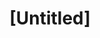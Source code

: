 ---
pid: llp13
title: "[Untitled]"
location_transcription: 
coordinates: "[-75.1656784, 39.9556166]"
zipcode: '19116'
gen_neighborhood: Northeast Philadelphia
neighborhood: Somerton,Bustleton
outside_phl: 
age: '11'
age_range: 6-13
instagram: 
image_file_name: llp_13.jpg
proposal_transcription: 
topic: Inclusivity
topic_summary: '0'
type: Other No Form
keywords_other: All Lives Matter
credit: Zahraa
image_labels: |-
  P.A
  All Lives Matter
twitter: 
facebook: 
permalink: "/monuments/llp13/"
layout: item-page
---